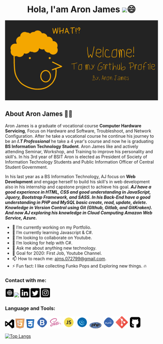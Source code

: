 # <center>Hola, I'am Aron James <img src="https://raw.githubusercontent.com/MartinHeinz/MartinHeinz/master/wave.gif" width="40">😄</center>

<img src="image/updated-banner.png">

## About Aron James 👨‍💻
Aron James is a graduate of vocational course **Computer Hardware Servicing**, Focus on Hardware and Software, Troubleshoot, and Network Configuration. After he take a vocational course he continue his journey to be an **_I.T Professional_** he take a 4 year's course and now he is graduating **BS Information Technology Student**. Aron James like and actively attending Seminar, Workshop, and Training to improve his personality and skill's. In his 3rd year of BSIT Aron is elected as President of Society of Information Technology Students and Public Information Officer of Central Student Government.

In his last year as a BS Information Technology, AJ focus on **Web Development** and engage herself to build his skill's in web development also in his internship and capstone project to achieve his goal. **_AJ have a good experience in HTML, CSS and good understanding in JavaScript, Jquery, Bootstrap Framework, and SASS. In his Back-End have a good understanding in PHP and MySQL basic create, read, update, delete. Knowledge in Version Control using Git (GIthub, Gitlab, and GitKraken). And now AJ exploring his knowledge in Cloud Computing Amazon Web Service, Azure._** 

- 🔭 I’m currently working on my Portfolio.
- 🌱 I’m currently learning Javascript & C#.
- 👯 I’m looking to collaborate on Youtube.
- 🤔 I’m looking for help with C#.
- 💬 Ask me about anything new technology.
- 🤗 Goal for 2020: First Job, Youtube Channel.
- 📫 How to reach me: <ajms.072799@gmail.com>.
- ⚡ Fun fact: I like collecting Funko Pops and Exploring new things. 🔥

### Contact with me:
[<img src="image/iconfinder_Website_4490636.svg" width="30">](https://ajmsdlsrys-dev.netlify.app/index.html "Aron James Portfolio Site")[<image src="image/iconfinder_Rounded_Facebook_svg_5282541.svg" width="30">](https://www.facebook.com/aronjames27 "Facebook Profile") [<img src="image/iconfinder_Rounded_Linkedin2_svg_5282542.svg" width="30">](https://www.linkedin.com/in/ajmsdlsrys-dev/ "Linkedin Profile") [<img src="image/iconfinder_Rounded_Twitter5_svg_5282551.svg" width="30">](https://twitter.com/_ajmsdlsrys "Twitter Profile") [<img src="image/iconfinder_Rounded_Instagram_svg_5282544.svg" width="30">](https://www.instagram.com/_ajmsdlsrys/?hl=en "Instagram Profile")

### Language and Tools: 
<img src="image/iconfinder_windows-visual-studio_306167.svg" alt="Visual Studio Icon" width="30"> <img src="image/iconfinder_html5_245995.svg" alt="HTML5" width="30"> <img src="image/iconfinder_badge-css-3_317756.svg" alt="css3" width="30"> <img src="image/iconfinder_Bootstrap_682700.svg" alt="bootstrap" width="40"> <img src="image/iconfinder_288_Sass_logo_4375066.svg" alt="Sass" width="40"> <img src="image/iconfinder_code-programming-javascript-software-develop-command-language_652581.svg" alt="JavaScript" width="40"> <img src="image/iconfinder_code-programming-javascript-jquery-develop-framework-language_652582.svg" alt="jquery" width="40"> <img src="image/iconfinder_php-logo_1012812.svg" alt="PHP" width="40"> <img src="image/iconfinder_my_sql_682683.svg" alt="MySql" width="40"> <img src="image/iconfinder_social_media_social_media_logo_git_2993773.svg" alt="Git" width="40"> <img src="image/iconfinder_github-square_1608907.svg" alt="Github" width="40">

[![Top Langs](https://github-readme-stats.vercel.app/api/top-langs/?username=ajms072799&layout=compact)](https://github.com/anuraghazra/github-readme-stats)
